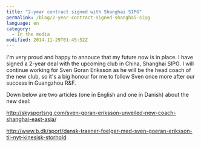 ```yaml
---
title: "2-year contract signed with Shanghai SIPG"
permalink: /blog/2-year-contract-signed-shanghai-sipg
language: en
category:
  - In the media
modified: 2014-11-29T01:45:52Z
---
```


I'm very proud and happy to annouce that my future now is in place. I have signed a 2-year deal with the upcoming club in China, Shanghai SIPG. I will continue working for Sven Goran Eriksson as he will be the head coach of the new club, so it's a big honour for me to follow Sven once more after our success in Guangzhou R&F.

Down below are two articles (one in English and one in Danish) about the new deal:

<http://skysportsng.com/sven-goran-eriksson-unveiled-new-coach-shanghai-east-asia/>

<http://www.b.dk/sport/dansk-traener-foelger-med-sven-goeran-eriksson-til-nyt-kinesisk-storhold>
